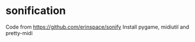 # sonification
Code from https://github.com/erinspace/sonify
Install pygame, midiutil and pretty-midi
